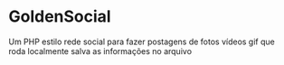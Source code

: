 # GoldenSocial
Um PHP estilo rede social para fazer postagens de fotos vídeos gif que roda localmente salva as informações no arquivo
